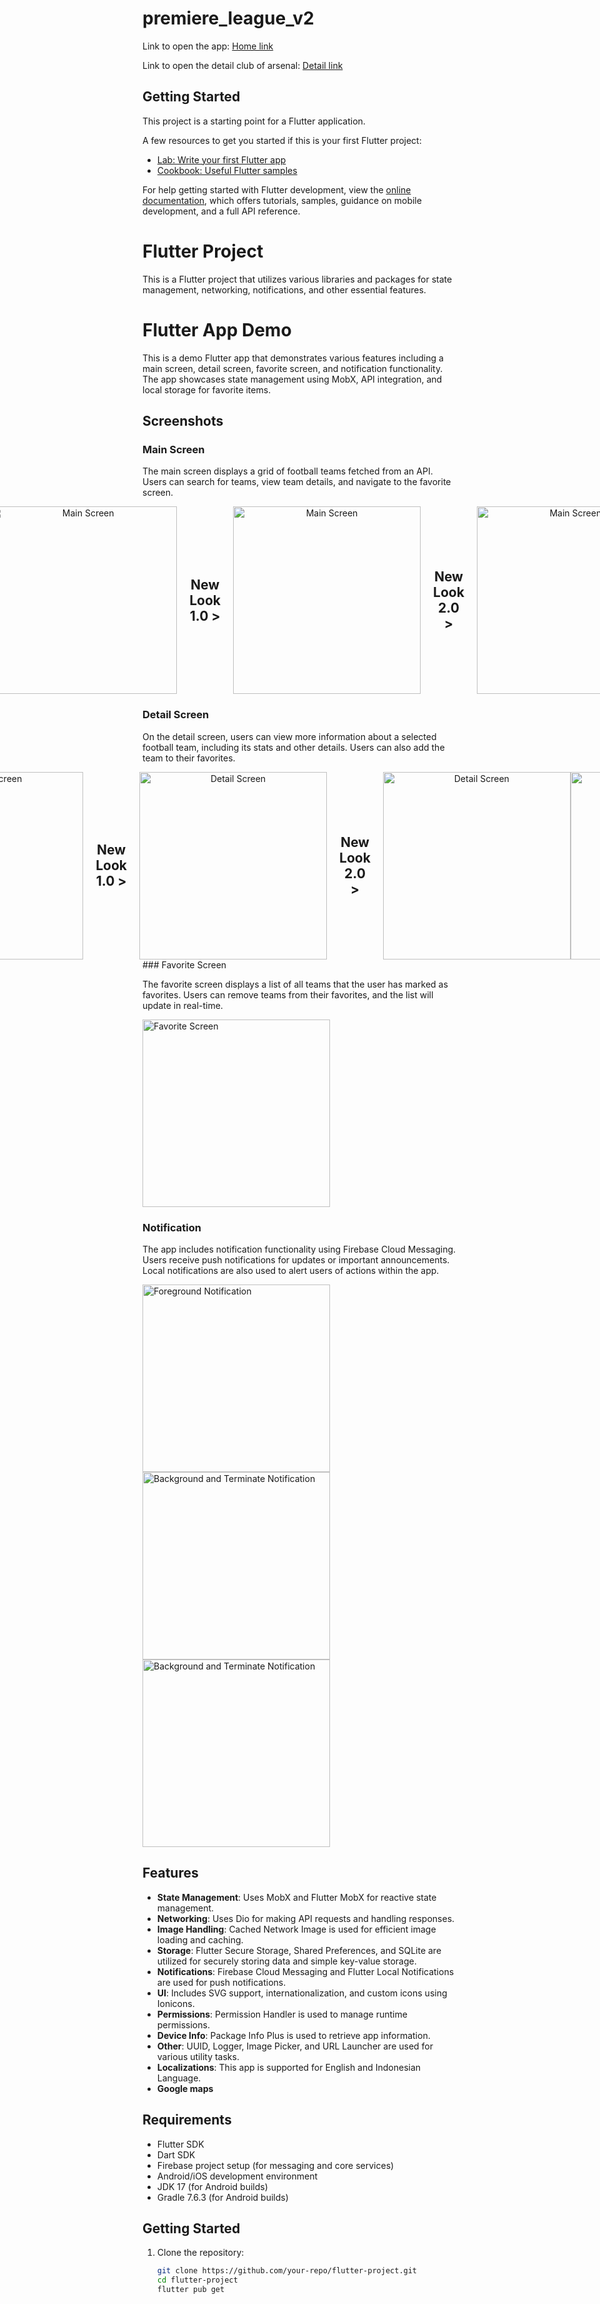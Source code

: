 # premiere_league_v2

Link to open the app: [Home link](https://dxr3in.github.io/premiere-league-teams-flutter/home)

Link to open the detail club of arsenal: [Detail link](https://dxr3in.github.io/premiere-league-teams-flutter/detail/Arsenal)

## Getting Started

This project is a starting point for a Flutter application.

A few resources to get you started if this is your first Flutter project:

- [Lab: Write your first Flutter app](https://docs.flutter.dev/get-started/codelab)
- [Cookbook: Useful Flutter samples](https://docs.flutter.dev/cookbook)

For help getting started with Flutter development, view the
[online documentation](https://docs.flutter.dev/), which offers tutorials,
samples, guidance on mobile development, and a full API reference.


# Flutter Project

This is a Flutter project that utilizes various libraries and packages for state management, networking, notifications, and other essential features.

# Flutter App Demo

This is a demo Flutter app that demonstrates various features including a main screen, detail screen, favorite screen, and notification functionality. The app showcases state management using MobX, API integration, and local storage for favorite items.

## Screenshots

### Main Screen

The main screen displays a grid of football teams fetched from an API. Users can search for teams, view team details, and navigate to the favorite screen.

<div align="center" style="display: flex; align-items: center; justify-content: center;">
  <h2 style="margin: 0 20px;">First look ></h2>
  <img src="https://github.com/user-attachments/assets/6b07bf1b-e04b-4f3f-9bae-d7102b7c15fe" alt="Main Screen" width="300"/>
  <h2 style="margin: 0 20px;">New Look 1.0 ></h2>
  <img src="https://github.com/user-attachments/assets/97e0333b-74c1-47ba-a6c7-7ffbc5ac9cf1" alt="Main Screen" width="300"/>
  <h2 style="margin: 0 20px;">New Look 2.0 ></h2>
  <img src="https://github.com/user-attachments/assets/3aadcec3-a592-4855-9b4e-7f92afd747f6" alt="Main Screen" width="300"/>

</div>


### Detail Screen

On the detail screen, users can view more information about a selected football team, including its stats and other details. Users can also add the team to their favorites.

<div align="center" style="display: flex; align-items: center; justify-content: center;">
  <h2 style="margin: 0 20px;">First look ></h2>
   <img src="https://github.com/user-attachments/assets/47ae9db4-9ec0-4bfd-bee5-49796748c226" alt="Detail Screen" width="300"/>
  <br/>
   <h2 style="margin: 0 20px;">New Look 1.0 ></h2>
   <img src="https://github.com/user-attachments/assets/5563b929-d510-4caa-9bb3-8b6dbbde51e2" alt="Detail Screen" width="300"/>
  <br/>
  <h2 style="margin: 0 20px;">New Look 2.0 ></h2>
  <img src="https://github.com/user-attachments/assets/210829a8-dda6-4b7a-b187-c26ef1065be4" alt="Detail Screen" width="300"/>
  <img src="https://github.com/user-attachments/assets/1a199ae8-2044-46d4-b182-8c46f6ba74b6" alt="Detail Screen" width="300"/>
</div>
### Favorite Screen

The favorite screen displays a list of all teams that the user has marked as favorites. Users can remove teams from their favorites, and the list will update in real-time.

<img src="https://github.com/user-attachments/assets/92671f3c-57a3-4499-8772-4e4e3204fb7e" alt="Favorite Screen" width="300"/>

### Notification

The app includes notification functionality using Firebase Cloud Messaging. Users receive push notifications for updates or important announcements. Local notifications are also used to alert users of actions within the app.

<img src="https://github.com/user-attachments/assets/88be45f7-d91d-4d34-a007-106ba82a189a" alt="Foreground Notification" width="300"/>

<img src="https://github.com/user-attachments/assets/e0796f2f-8bad-4d1c-9a9e-df625421260d" alt="Background and Terminate Notification" width="300"/>

<img src="https://github.com/user-attachments/assets/4e780351-1a77-4da5-9b77-46859bf1464e" alt="Background and Terminate Notification" width="300"/>

## Features

- **State Management**: Uses MobX and Flutter MobX for reactive state management.
- **Networking**: Uses Dio for making API requests and handling responses.
- **Image Handling**: Cached Network Image is used for efficient image loading and caching.
- **Storage**: Flutter Secure Storage, Shared Preferences, and SQLite are utilized for securely storing data and simple key-value storage.
- **Notifications**: Firebase Cloud Messaging and Flutter Local Notifications are used for push notifications.
- **UI**: Includes SVG support, internationalization, and custom icons using Ionicons.
- **Permissions**: Permission Handler is used to manage runtime permissions.
- **Device Info**: Package Info Plus is used to retrieve app information.
- **Other**: UUID, Logger, Image Picker, and URL Launcher are used for various utility tasks.
- **Localizations**: This app is supported for English and Indonesian Language.
- **Google maps**

## Requirements

- Flutter SDK
- Dart SDK
- Firebase project setup (for messaging and core services)
- Android/iOS development environment
- JDK 17 (for Android builds)
- Gradle 7.6.3 (for Android builds)

## Getting Started

1. Clone the repository:
   ```bash
   git clone https://github.com/your-repo/flutter-project.git
   cd flutter-project
   flutter pub get
